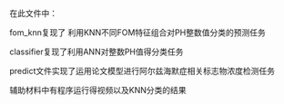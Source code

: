 在此文件中：

fom_knn复现了 利用KNN不同FOM特征组合对PH整数值分类的预测任务

classifier复现了利用ANN对整数PH值得分类任务

predict文件实现了运用论文模型进行阿尔兹海默症相关标志物浓度检测任务



辅助材料中有程序运行得视频以及KNN分类的结果
